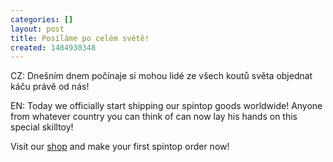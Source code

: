 ```yaml
---
categories: []
layout: post
title: Posíláme po celém světě!
created: 1484930348
---
```

<p>CZ: Dnešním dnem počínaje si mohou lidé ze všech koutů světa objednat káču právě od nás!</p>

<p>EN: Today we officially start shipping our spintop goods worldwide! Anyone from whatever country you can think of can now lay his hands on this special skilltoy!</p>

<p>Visit our <a href="http://shop.spintop.cz/index.php">shop</a> and make your first spintop order now!</p>
